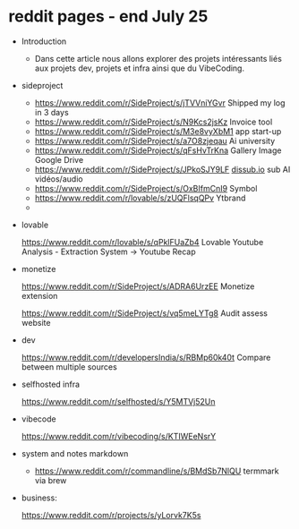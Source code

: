 # reddit pages - end July 25

- Introduction
    - Dans cette article nous allons explorer des projets intéressants liés aux projets dev,  projets et infra ainsi que du VibeCoding.
- sideproject
    - https://www.reddit.com/r/SideProject/s/jTVVniYGvr Shipped my log in 3 days
    - https://www.reddit.com/r/SideProject/s/N9Kcs2jsKz Invoice tool
    - https://www.reddit.com/r/SideProject/s/M3e8vyXbM1 app start-up
    - https://www.reddit.com/r/SideProject/s/a7O8zjeqau Ai university
    - https://www.reddit.com/r/SideProject/s/qFsHvTrKna Gallery Image Google Drive
    - https://www.reddit.com/r/SideProject/s/JPkoSJY9LF [dissub.io](http://dissub.io) sub AI vidéos/audio
    - https://www.reddit.com/r/SideProject/s/OxBIfmCnI9 Symbol
    - https://www.reddit.com/r/lovable/s/zUQFlsqQPv Ytbrand
    - 

- lovable
    
    https://www.reddit.com/r/lovable/s/qPklFUaZb4 Lovable Youtube Analysis - Extraction System → Youtube Recap
    
- monetize
    
    https://www.reddit.com/r/SideProject/s/ADRA6UrzEE Monetize extension
    
    https://www.reddit.com/r/SideProject/s/vq5meLYTg8 Audit assess website
    
- dev
    
    https://www.reddit.com/r/developersIndia/s/RBMp60k40t  Compare between multiple sources
    
- selfhosted infra
    
    https://www.reddit.com/r/selfhosted/s/Y5MTVj52Un 
    
- vibecode
    
    https://www.reddit.com/r/vibecoding/s/KTIWEeNsrY 
    
- system and notes markdown
    - https://www.reddit.com/r/commandline/s/BMdSb7NlQU termmark via brew
- business:
    
    https://www.reddit.com/r/projects/s/yLorvk7K5s

